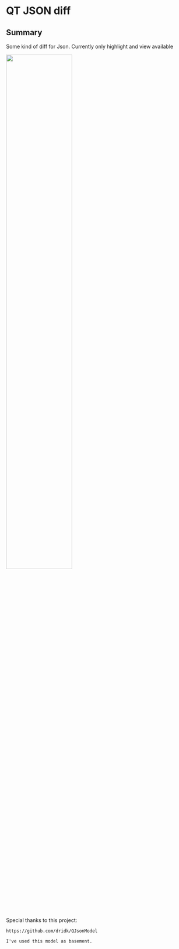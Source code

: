 # QT JSON diff
## Summary
Some kind of diff for Json.
Currently only highlight and view available


<img src="https://user-images.githubusercontent.com/25594311/28783209-4a53f95a-7618-11e7-8199-5fc1f51268dc.png" width="60%"></img> 



Special thanks to this project:
    
    https://github.com/dridk/QJsonModel
    
    I've used this model as basement. 

